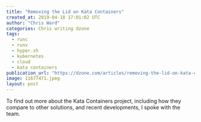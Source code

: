 ```yaml
---
title: "Removing the Lid on Kata Containers"
created_at: 2019-04-18 17:01:02 UTC
author: "Chris Ward"
categories: Chris writing dzone
tags: 
  - runc
  - runv
  - hyper.sh
  - kubernetes
  - cloud
  - kata containers
publication_url: "https://dzone.com/articles/removing-the-lid-on-kata-containers"
image: 11677471.jpeg
layout: post
---
```

To find out more about the Kata Containers project, including how they compare to other solutions, and recent developments, I spoke with the team.

